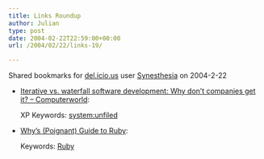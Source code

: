 ```yaml
---
title: Links Roundup
author: Julian
type: post
date: 2004-02-22T22:59:00+00:00
url: /2004/02/22/links-19/

---
```

Shared bookmarks for [del.icio.us][1] user  [Synesthesia][2] on 2004-2-22

  * [Iterative vs. waterfall software development: Why don&#8217;t companies get it? &#8211; Computerworld][3]:
  
    XP Keywords: [system:unfiled][4]
  * [Why&#8217;s (Poignant) Guide to Ruby][5]:
   
    Keywords: [Ruby][6]

 [1]: http://del.icio.us/
 [2]: http://del.icio.us/synesthesia
 [3]: http://computerworld.com/printthis/2004/0,4814,90325,00.html "http://computerworld.com/printthis/2004/0,4814,90325,00.html"
 [4]: http://del.icio.us/synesthesia/system:unfiled
 [5]: http://poignantguide.net/ruby/ "http://poignantguide.net/ruby/"
 [6]: http://del.icio.us/synesthesia/Ruby